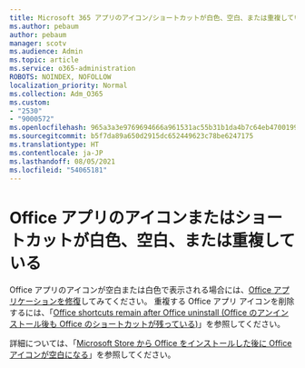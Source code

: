 ```yaml
---
title: Microsoft 365 アプリのアイコン/ショートカットが白色、空白、または重複している
ms.author: pebaum
author: pebaum
manager: scotv
ms.audience: Admin
ms.topic: article
ms.service: o365-administration
ROBOTS: NOINDEX, NOFOLLOW
localization_priority: Normal
ms.collection: Adm_O365
ms.custom:
- "2530"
- "9000572"
ms.openlocfilehash: 965a3a3e9769694666a961531ac55b31b1da4b7c64eb4700199df8cbcf2152d7
ms.sourcegitcommit: b5f7da89a650d2915dc652449623c78be6247175
ms.translationtype: HT
ms.contentlocale: ja-JP
ms.lasthandoff: 08/05/2021
ms.locfileid: "54065181"
---
```

# <a name="office-app-icons-or-shortcuts-are-white-blank-or-duplicate"></a>Office アプリのアイコンまたはショートカットが白色、空白、または重複している

Office アプリのアイコンが空白または白色で表示される場合には、[Office アプリケーションを修復](https://support.office.com/article/repair-an-office-application-7821d4b6-7c1d-4205-aa0e-a6b40c5bb88b)してみてください。 重複する Office アプリ アイコンを削除するには、「[Office shortcuts remain after Office uninstall (Office のアンインストール後も Office のショートカットが残っている)](https://support.office.com/article/office-shortcuts-remain-after-office-uninstall-cc04b8e2-6e91-4c10-94af-9359e595d565)」を参照してください。

詳細については、「[Microsoft Store から Office をインストールした後に Office アイコンが空白になる](https://support.office.com/article/office-icons-are-blank-after-installing-office-from-the-microsoft-store-7cdaebde-93d5-4873-b767-d9ddc0474d59)」を参照してください。